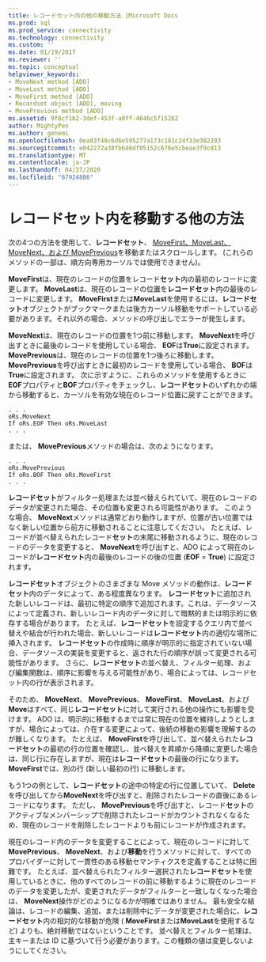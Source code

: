 ```yaml
---
title: レコードセット内の他の移動方法 |Microsoft Docs
ms.prod: sql
ms.prod_service: connectivity
ms.technology: connectivity
ms.custom: ''
ms.date: 01/19/2017
ms.reviewer: ''
ms.topic: conceptual
helpviewer_keywords:
- MoveNext method [ADO]
- MoveLast method [ADO]
- MoveFirst method [ADO]
- Recordset object [ADO], moving
- MovePrevious method [ADO]
ms.assetid: 9f8cf1b2-3def-453f-a0ff-4646c5f15262
author: MightyPen
ms.author: genemi
ms.openlocfilehash: 0ea83f40c6d6e595277a173c181c24f33e382393
ms.sourcegitcommit: e042272a38fb646df05152c676e5cbeae3f9cd13
ms.translationtype: MT
ms.contentlocale: ja-JP
ms.lasthandoff: 04/27/2020
ms.locfileid: "67924886"
---
```

# <a name="more-ways-to-move-in-a-recordset"></a>レコードセット内を移動する他の方法
次の4つの方法を使用して、**レコードセット**、 [MoveFirst、MoveLast、MoveNext、および MovePrevious](../../../ado/reference/ado-api/movefirst-movelast-movenext-and-moveprevious-methods-ado.md)を移動またはスクロールします。 (これらのメソッドの一部は、順方向専用カーソルでは使用できません)。  
  
 **MoveFirst**は、現在のレコードの位置をレコード**セット**内の最初のレコードに変更します。 **MoveLast**は、現在のレコードの位置を**レコードセット**内の最後のレコードに変更します。 **MoveFirst**または**MoveLast**を使用するには、**レコードセット**オブジェクトがブックマークまたは後方カーソル移動をサポートしている必要があります。それ以外の場合、メソッドの呼び出しでエラーが発生します。  
  
 **MoveNext**は、現在のレコードの位置を1つ前に移動します。 **MoveNext**を呼び出すときに最後のレコードを使用している場合、 **EOF**は**True**に設定されます。 **MovePrevious**は、現在のレコードの位置を1つ後ろに移動します。 **MovePrevious**を呼び出すときに最初のレコードを使用している場合、 **BOF**は**True**に設定されます。 次に示すように、これらのメソッドを使用するときに**EOF**プロパティと**BOF**プロパティをチェックし、**レコードセット**のいずれかの端から移動すると、カーソルを有効な現在のレコード位置に戻すことができます。  
  
```  
. . .  
oRs.MoveNext  
If oRs.EOF Then oRs.MoveLast  
. . .   
```  
  
 または、 **MovePrevious**メソッドの場合は、次のようになります。  
  
```  
. . .   
oRs.MovePrevious  
If oRs.BOF Then oRs.MoveFirst  
. . .  
```  
  
 **レコードセット**がフィルター処理または並べ替えられていて、現在のレコードのデータが変更された場合、その位置も変更される可能性があります。 このような場合、 **MoveNext**メソッドは通常どおり動作しますが、位置が古い位置ではなく新しい位置から前方に移動されることに注意してください。 たとえば、レコードが並べ替えられたレコード**セット**の末尾に移動されるように、現在のレコードのデータを変更すると、 **MoveNext**を呼び出すと、ADO によって現在のレコードが**レコードセット**内の最後のレコードの後の位置 (**EOF** = **True**) に設定されます。  
  
 **レコードセット**オブジェクトのさまざまな Move メソッドの動作は、**レコードセット**内のデータによって、ある程度異なります。 **レコードセット**に追加された新しいレコードは、最初に特定の順序で追加されます。これは、データソースによって定義され、新しいレコード内のデータに対して暗黙的または明示的に依存する場合があります。 たとえば、**レコードセット**を設定するクエリ内で並べ替えや結合が行われた場合、新しいレコードは**レコードセット**内の適切な場所に挿入されます。 **レコードセット**の作成時に順序が明示的に指定されていない場合、データソースの実装を変更すると、返された行の順序が誤って変更される可能性があります。 さらに、**レコードセット**の並べ替え、フィルター処理、および編集関数は、順序に影響を与える可能性があり、場合によっては、レコードセット内の行が表示されます。  
  
 そのため、 **MoveNext**、 **MovePrevious**、 **MoveFirst**、 **MoveLast**、および**Move**はすべて、同じ**レコードセット**に対して実行される他の操作にも影響を受けます。 ADO は、明示的に移動するまでは常に現在の位置を維持しようとしますが、場合によっては、介在する変更によって、後続の移動の影響を理解するのが難しくなります。 たとえば、 **MoveFirst**を呼び出して、並べ替えられた**レコードセット**の最初の行の位置を確認し、並べ替えを昇順から降順に変更した場合は、同じ行に存在しますが、現在は**レコードセット**の最後の行になります。 **MoveFirst**では、別の行 (新しい最初の行) に移動します。  
  
 もう1つの例として、**レコードセット**の途中の特定の行に位置していて、 **Delete**を呼び出してから**MoveNext**を呼び出すと、削除されたレコードの直後にあるレコードになります。 ただし、 **MovePrevious**を呼び出すと、レコード**セット**のアクティブなメンバーシップで削除されたレコードがカウントされなくなるため、現在のレコードを削除したレコードよりも前にレコードが作成されます。  
  
 現在のレコード内のデータを変更することによって、現在のレコードに対して**MovePrevious**、 **MoveNext**、および**移動**を行うメソッドに対して、すべてのプロバイダーに対して一貫性のある移動セマンティクスを定義することは特に困難です。 たとえば、並べ替えられたフィルター選択された**レコードセット**を使用しているときに、他のすべてのレコードの前に移動するように現在のレコードのデータを変更したが、変更されたデータがフィルターと一致しなくなった場合は、 **MoveNext**操作がどのようになるかが明確ではありません。 最も安全な結論は、レコードの編集、追加、または削除中にデータが変更された場合に、**レコードセット**内の相対的な移動が危険 ( **MoveFirst**または**MoveLast**を使用するなど) よりも、絶対移動ではないということです。 並べ替えとフィルター処理は、主キーまたは ID に基づいて行う必要があります。この種類の値は変更しないようにしてください。
